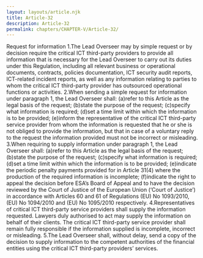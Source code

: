 ```yaml
---
layout: layouts/article.njk
title: Article-32
description: Article-32
permalink: chapters/CHAPTER-V/Article-32/
---
```

Request for information 
1.The Lead Overseer may by simple request or by decision require the critical ICT third-party providers to provide all information that is necessary for the Lead Overseer to carry out its duties under this Regulation, including all relevant business or operational documents, contracts, policies documentation, ICT security audit reports, ICT-related incident reports, as well as any information relating to parties to whom the critical ICT third-party provider has outsourced operational functions or activities. 
2.When sending a simple request for information under paragraph 1, the Lead Overseer shall: 
(a)refer to this Article as the legal basis of the request;
(b)state the purpose of the request; 
(c)specify what information is required;
(d)set a time limit within which the information is to be provided;
(e)inform the representative of the critical ICT third-party service provider from whom the information is requested that he or she is not obliged to provide the information, but that in case of a voluntary reply to the request the information provided must not be incorrect or misleading. 
3.When requiring to supply information under paragraph 1, the Lead Overseer shall:
(a)refer to this Article as the legal basis of the request;
(b)state the purpose of the request; 
(c)specify what information is required;
(d)set a time limit within which the information is to be provided;
(e)indicate the periodic penalty payments provided for in Article 31(4) where the production of the required information is incomplete;
(f)indicate the right to appeal the decision before ESA’s Board of Appeal and to have the decision reviewed by the Court of Justice of the European Union (‘Court of Justice’) in accordance with Articles 60 and 61 of Regulations (EU) No 1093/2010, (EU) No 1094/2010 and (EU) No 1095/2010 respectively. 
4.Representatives of critical ICT third-party service providers shall supply the information requested. Lawyers duly authorised to act may supply the information on behalf of their clients. The critical ICT third-party service provider shall remain fully responsible if the information supplied is incomplete, incorrect or misleading.
5.The Lead Overseer shall, without delay, send a copy of the decision to supply information to the competent authorities of the financial entities using the critical ICT third-party providers’ services. 

